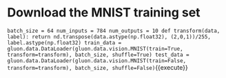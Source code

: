 # Download the MNIST training set

`
batch_size = 64
num_inputs = 784
num_outputs = 10
def transform(data, label):
    return nd.transpose(data.astype(np.float32), (2,0,1))/255, label.astype(np.float32)
train_data = gluon.data.DataLoader(gluon.data.vision.MNIST(train=True, transform=transform),
                                      batch_size, shuffle=True)
test_data = gluon.data.DataLoader(gluon.data.vision.MNIST(train=False, transform=transform),
                                     batch_size, shuffle=False)
`{{execute}}
